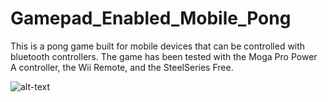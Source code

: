 # Gamepad_Enabled_Mobile_Pong
This is a pong game built for mobile devices that can be controlled with bluetooth controllers.
The game has been tested with the Moga Pro Power A controller, the Wii Remote, and the SteelSeries Free. 

![alt-text](http://i.imgur.com/0g97TJp.png "Gameplay screenshot")

